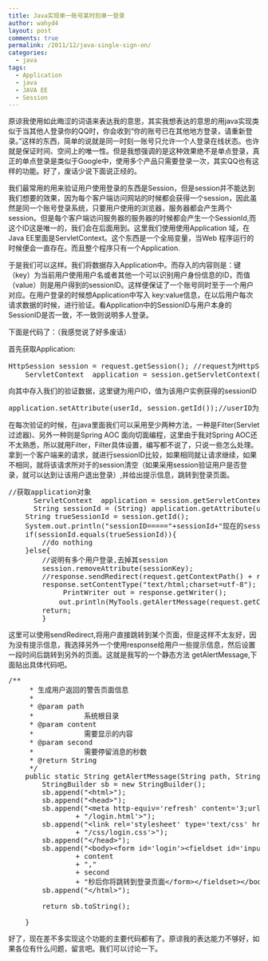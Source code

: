 ```yaml
---
title: Java实现单一账号某时刻单一登录
author: wahyd4
layout: post
comments: true
permalink: /2011/12/java-single-sign-on/
categories:
  - java
tags:
  - Application
  - java
  - JAVA EE
  - Session
---
```

原谅我使用如此晦涩的词语来表达我的意思，其实我想表达的意思的用java实现类似于当其他人登录你的QQ时，你会收到“你的账号已在其他地方登录，请重新登录。”这样的东西，简单的说就是同一时刻一账号只允许一个人登录在线状态。也许就是保证时间、空间上的唯一性。但是我想强调的是这种效果绝不是单点登录，真正的单点登录是类似于Google中，使用多个产品只需要登录一次，其实QQ也有这样的功能。好了，废话少说下面说正经的。

我们最常用的用来验证用户使用登录的东西是Session，但是session并不能达到我们想要的效果，因为每个客户端访问网站的时候都会获得一个session，因此虽然是同一个账号登录系统，只要用户使用的浏览器，服务器都会产生两个session。但是每个客户端访问服务器的服务器的时候都会产生一个SessionId,而这个ID这是唯一的，我们会在后面用到。这里我们使用使用Application 域，在Java EE里面是ServletContext。这个东西是一个全局变量，当Web 程序运行的时候便会一直存在。而且整个程序只有一个Application.

于是我们可以这样。我们将数据存入Application中。而存入的内容则是：键（key）为当前用户使用用户名或者其他一个可以识别用户身份信息的ID，而值（value）则是用户得到的sessionID。这样便保证了一个账号同时至于一个用户对应。在用户登录的时候想Application中写入 key:value信息，在以后用户每次请求数据的时候，进行验证。看Application中的SessionID与用户本身的SessionID是否一致，不一致则说明多人登录。

下面是代码了：（我感觉说了好多废话）

首先获取Application:

<pre class="brush: java; title: ; notranslate" title="">HttpSession session = request.getSession(); //request为HttpServletRequest对象
	ServletContext  application = session.getServletContext();</pre>

向其中存入我们的验证数据，这里键为用户ID，值为该用户实例获得的sessionID

<pre class="brush: java; title: ; notranslate" title="">application.setAttribute(userId, session.getId());//userID为用户ID，</pre>

在每次验证的时候，在java里面我们可以采用至少两种方法，一种是Filter(Servlet 过滤器)、另外一种则是Spring AOC 面向切面编程，这里由于我对Spring AOC还不太熟悉，所以就用Filter，Filter具体设置，编写都不说了，只说一些怎么处理。拿到一个客户端来的请求，就进行sessionID比较，如果相同就让请求继续，如果不相同，就将该请求所对于的session清空（如果采用session验证用户是否登录，就可以达到让该用户退出登录）,并给出提示信息，跳转到登录页面。

<pre class="brush: java; title: ; notranslate" title="">//获取application对象
      ServletContext  application = session.getServletContext();
      String sessionId = (String) application.getAttribute(userid);
	String trueSessionId = session.getId();
	System.out.println("sessionID====="+sessionId+"现在的sessionID"+trueSessionId);
	if(sessionId.equals(trueSessionId)){
		//do nothing		
	}else{
		//说明有多个用户登录,去掉其session
		session.removeAttribute(sessionKey);
		//response.sendRedirect(request.getContextPath() + redirectURL);
		response.setContentType("text/html;charset=utf-8");
	         PrintWriter out = response.getWriter();
	        out.println(MyTools.getAlertMessage(request.getContextPath(), "您的账户已在别处登录，请重新登录", 3));
		return;
		}
</pre>

这里可以使用sendRedirect,将用户直接跳转到某个页面，但是这样不太友好，因为没有提示信息，我选择另外一个使用response给用户一些提示信息，然后设置一段时间后跳转到另外的页面。这就是我写的一个静态方法 getAlertMessage,下面贴出具体代码吧。

<pre class="brush: java; title: ; notranslate" title="">/**
	 * 生成用户返回的警告页面信息
	 * 
	 * @param path
	 *            系统根目录
	 * @param content
	 *            需要显示的内容
	 * @param second
	 *            需要停留消息的秒数
	 * @return String
	 */
	public static String getAlertMessage(String path, String content, int second) {
		StringBuilder sb = new StringBuilder();
		sb.append("&lt;html&gt;");
		sb.append("&lt;head&gt;");
		sb.append("&lt;meta http-equiv='refresh' content='3;url=" + path
				+ "/login.html'&gt;");
		sb.append("&lt;link rel='stylesheet' type='text/css' href='" + path
				+ "/css/login.css'&gt;");
		sb.append("&lt;/head&gt;");
		sb.append("&lt;body&gt;&lt;form id='login'&gt;&lt;fieldset id='inputs' style='font-size:18px;'&gt;"
				+ content
				+ ","
				+ second
				+ "秒后你将跳转到登录页面&lt;/form&gt;&lt;/fieldset&gt;&lt;/body&gt;");
		sb.append("&lt;/html&gt;");

		return sb.toString();

	}</pre>

好了，现在差不多实现这个功能的主要代码都有了。原谅我的表达能力不够好，如果各位有什么问题，留言吧。我们可以讨论一下。
